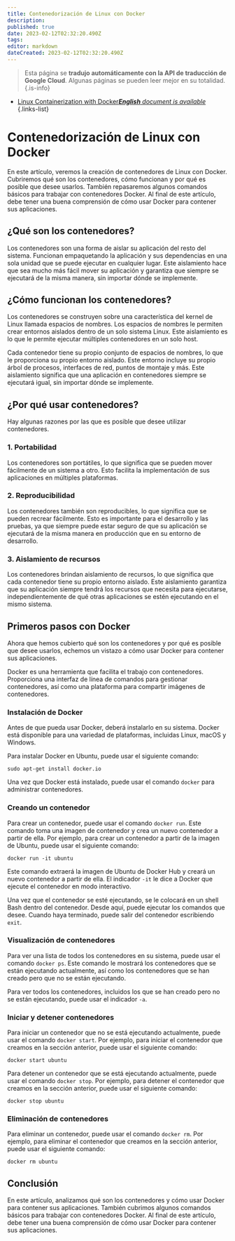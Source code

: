 ```yaml
---
title: Contenedorización de Linux con Docker
description: 
published: true
date: 2023-02-12T02:32:20.490Z
tags: 
editor: markdown
dateCreated: 2023-02-12T02:32:20.490Z
---
```


> Esta página se **tradujo automáticamente con la API de traducción de Google Cloud**.
Algunas páginas se pueden leer mejor en su totalidad.{.is-info}



- [Linux Containerization with Docker***English** document is available*](/en/Knowledge-base/Linux/linux-containerization-with-docker)
{.links-list}


# Contenedorización de Linux con Docker

En este artículo, veremos la creación de contenedores de Linux con Docker. Cubriremos qué son los contenedores, cómo funcionan y por qué es posible que desee usarlos. También repasaremos algunos comandos básicos para trabajar con contenedores Docker. Al final de este artículo, debe tener una buena comprensión de cómo usar Docker para contener sus aplicaciones.

## ¿Qué son los contenedores?

Los contenedores son una forma de aislar su aplicación del resto del sistema. Funcionan empaquetando la aplicación y sus dependencias en una sola unidad que se puede ejecutar en cualquier lugar. Este aislamiento hace que sea mucho más fácil mover su aplicación y garantiza que siempre se ejecutará de la misma manera, sin importar dónde se implemente.

## ¿Cómo funcionan los contenedores?

Los contenedores se construyen sobre una característica del kernel de Linux llamada espacios de nombres. Los espacios de nombres le permiten crear entornos aislados dentro de un solo sistema Linux. Este aislamiento es lo que le permite ejecutar múltiples contenedores en un solo host.

Cada contenedor tiene su propio conjunto de espacios de nombres, lo que le proporciona su propio entorno aislado. Este entorno incluye su propio árbol de procesos, interfaces de red, puntos de montaje y más. Este aislamiento significa que una aplicación en contenedores siempre se ejecutará igual, sin importar dónde se implemente.

## ¿Por qué usar contenedores?

Hay algunas razones por las que es posible que desee utilizar contenedores.

### 1. Portabilidad

Los contenedores son portátiles, lo que significa que se pueden mover fácilmente de un sistema a otro. Esto facilita la implementación de sus aplicaciones en múltiples plataformas.

### 2. Reproducibilidad

Los contenedores también son reproducibles, lo que significa que se pueden recrear fácilmente. Esto es importante para el desarrollo y las pruebas, ya que siempre puede estar seguro de que su aplicación se ejecutará de la misma manera en producción que en su entorno de desarrollo.

### 3. Aislamiento de recursos

Los contenedores brindan aislamiento de recursos, lo que significa que cada contenedor tiene su propio entorno aislado. Este aislamiento garantiza que su aplicación siempre tendrá los recursos que necesita para ejecutarse, independientemente de qué otras aplicaciones se estén ejecutando en el mismo sistema.

## Primeros pasos con Docker

Ahora que hemos cubierto qué son los contenedores y por qué es posible que desee usarlos, echemos un vistazo a cómo usar Docker para contener sus aplicaciones.

Docker es una herramienta que facilita el trabajo con contenedores. Proporciona una interfaz de línea de comandos para gestionar contenedores, así como una plataforma para compartir imágenes de contenedores.

### Instalación de Docker

Antes de que pueda usar Docker, deberá instalarlo en su sistema. Docker está disponible para una variedad de plataformas, incluidas Linux, macOS y Windows.

Para instalar Docker en Ubuntu, puede usar el siguiente comando:

```
sudo apt-get install docker.io
```

Una vez que Docker está instalado, puede usar el comando `docker` para administrar contenedores.

### Creando un contenedor

Para crear un contenedor, puede usar el comando `docker run`. Este comando toma una imagen de contenedor y crea un nuevo contenedor a partir de ella. Por ejemplo, para crear un contenedor a partir de la imagen de Ubuntu, puede usar el siguiente comando:

```
docker run -it ubuntu
```

Este comando extraerá la imagen de Ubuntu de Docker Hub y creará un nuevo contenedor a partir de ella. El indicador `-it` le dice a Docker que ejecute el contenedor en modo interactivo.

Una vez que el contenedor se esté ejecutando, se le colocará en un shell Bash dentro del contenedor. Desde aquí, puede ejecutar los comandos que desee. Cuando haya terminado, puede salir del contenedor escribiendo `exit`.

### Visualización de contenedores

Para ver una lista de todos los contenedores en su sistema, puede usar el comando `docker ps`. Este comando le mostrará los contenedores que se están ejecutando actualmente, así como los contenedores que se han creado pero que no se están ejecutando.

Para ver todos los contenedores, incluidos los que se han creado pero no se están ejecutando, puede usar el indicador `-a`.

### Iniciar y detener contenedores

Para iniciar un contenedor que no se está ejecutando actualmente, puede usar el comando `docker start`. Por ejemplo, para iniciar el contenedor que creamos en la sección anterior, puede usar el siguiente comando:

```
docker start ubuntu
```

Para detener un contenedor que se está ejecutando actualmente, puede usar el comando `docker stop`. Por ejemplo, para detener el contenedor que creamos en la sección anterior, puede usar el siguiente comando:

```
docker stop ubuntu
```

### Eliminación de contenedores

Para eliminar un contenedor, puede usar el comando `docker rm`. Por ejemplo, para eliminar el contenedor que creamos en la sección anterior, puede usar el siguiente comando:

```
docker rm ubuntu
```

## Conclusión

En este artículo, analizamos qué son los contenedores y cómo usar Docker para contener sus aplicaciones. También cubrimos algunos comandos básicos para trabajar con contenedores Docker. Al final de este artículo, debe tener una buena comprensión de cómo usar Docker para contener sus aplicaciones.